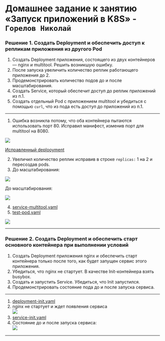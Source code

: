# Домашнее задание к занятию «Запуск приложений в K8S» - `Горелов Николай`


### Решение 1. Создать Deployment и обеспечить доступ к репликам приложения из другого Pod

1. Создать Deployment приложения, состоящего из двух контейнеров — nginx и multitool. Решить возникшую ошибку.
2. После запуска увеличить количество реплик работающего приложения до 2.
3. Продемонстрировать количество подов до и после масштабирования.
4. Создать Service, который обеспечит доступ до реплик приложений из п.1.
5. Создать отдельный Pod с приложением multitool и убедиться с помощью `curl`, что из пода есть доступ до приложений из п.1.

---

1. Ошибка возникла потому, что оба контейнера пытаются использовать порт 80. Исправил манифест, изменив порт для multitool на 8080.

![](./img/1.png)

[Исправленный deplooyment](./deployment-multitool.yaml)

2. Увеличил количество реплик исправив в строке `replicas:` 1 на 2 и пересоздав pods.
3. До масштабирования:

![](./img/2.png)

До масштабирования:  

![](./img/3.png)

4. [service-multitool.yaml](./service-multitool.yaml)
5. [test-pod.yaml](./test-pod.yaml)

![](./img/4.png)

---

### Решение 2. Создать Deployment и обеспечить старт основного контейнера при выполнении условий

1. Создать Deployment приложения nginx и обеспечить старт контейнера только после того, как будет запущен сервис этого приложения.
2. Убедиться, что nginx не стартует. В качестве Init-контейнера взять busybox.
3. Создать и запустить Service. Убедиться, что Init запустился.
4. Продемонстрировать состояние пода до и после запуска сервиса.

---

1. [deployment-init.yaml](./deployment-init.yaml)
2. nginx не стартует и ждет появления сервиса  
![](./img/5.png)  
3. [service-init.yaml](./service-init.yaml)  
4. Состояние до и после запуска сервиса:  
![](./img/6.png)  

---